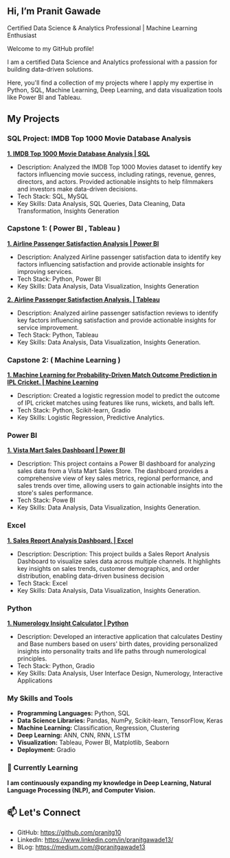 ## Hi, I’m Pranit Gawade

Certified Data Science & Analytics Professional | Machine Learning Enthusiast

Welcome to my GitHub profile! 

I am a certified Data Science and Analytics professional with a passion for building data-driven solutions. 

Here, you'll find a collection of my projects where I apply my expertise in Python, SQL, Machine Learning, Deep Learning, and data visualization tools like Power BI and Tableau.


## My Projects

### SQL Project: IMDB Top 1000 Movie Database Analysis

****[1. IMDB Top 1000 Movie Database Analysis | SQL](https://github.com/pranitg10/IMDB-Top-1000-Movie-Database-Analysis-SQL-)****
- Description: Analyzed the IMDB Top 1000 Movies dataset to identify key factors influencing movie success, including ratings, revenue, genres, directors, and actors. Provided actionable insights to help filmmakers and investors make data-driven decisions.
- Tech Stack: SQL, MySQL
- Key Skills: Data Analysis, SQL Queries, Data Cleaning, Data Transformation, Insights Generation

### Capstone 1:  ( Power BI , Tableau )
****[1. Airline Passenger Satisfaction Analysis | Power BI](https://github.com/pranitg10/Airline-Passenger-Satisfaction-Analysis-Using-Power-BI/tree/main)****

- Description: Analyzed Airline passenger satisfaction data to identify key factors influencing satisfaction and provide actionable insights for improving services.
- Tech Stack: Python, Power BI
- Key Skills: Data Analysis, Data Visualization, Insights Generation

****[2. Airline Passenger Satisfaction Analysis. | Tableau](https://github.com/pranitg10/Airline-Passenger-Satisfaction-Analysis)****

- Description: Analyzed airline passenger satisfaction reviews to identify key factors influencing satisfaction and provide actionable insights for service improvement.
- Tech Stack: Python, Tableau
- Key Skills: Data Analysis, Data Visualization, Insights Generation.

### Capstone 2:  ( Machine Learning )

****[1. Machine Learning for Probability-Driven Match Outcome Prediction in IPL Cricket. | Machine Learning ](https://github.com/pranitg10/Machine-Learning-for-Probability-Driven-Match-Outcome-Prediction-in-IPL-Cricket)****
- Description: Created a logistic regression model to predict the outcome of IPL cricket matches using features like runs, wickets, and balls left.
- Tech Stack: Python, Scikit-learn, Gradio
- Key Skills: Logistic Regression, Predictive Analytics.

### Power BI

**[1. Vista Mart Sales Dashboard | Power BI](https://github.com/pranitg10/Vista-Mart-Sales-Dashboard)**
- Description: This project contains a Power BI dashboard for analyzing sales data from a Vista Mart Sales Store. The dashboard provides a comprehensive view of key sales metrics, regional performance, and sales trends over time, allowing users to gain actionable insights into the store's sales performance.
- Tech Stack: Powe BI
- Key Skills: Data Analysis, Data Visualization, Insights Generation.

### Excel 
**[1. Sales Report Analysis Dashboard. | Excel](https://github.com/pranitg10/Sales-Report-Analysis-)**
- Description: Description: This project builds a Sales Report Analysis Dashboard to visualize sales data across multiple channels. It highlights key insights on sales trends, customer demographics, and order distribution, enabling data-driven business decision
- Tech Stack: Excel
- Key Skills: Data Analysis, Data Visualization, Insights Generation.

### Python

**[1. Numerology Insight Calculator | Python](https://github.com/pranitg10/Numerology-Insight-Calculator)**
- Description: Developed an interactive application that calculates Destiny and Base numbers based on users' birth dates, providing personalized insights into personality traits and life paths through numerological principles.
- Tech Stack: Python, Gradio
- Key Skills: Data Analysis, User Interface Design, Numerology, Interactive Applications



### My Skills and Tools
- **Programming Languages:** Python, SQL
- **Data Science Libraries:** Pandas, NumPy, Scikit-learn, TensorFlow, Keras
- **Machine Learning:** Classification, Regression, Clustering
- **Deep Learning:** ANN, CNN, RNN, LSTM
- **Visualization:** Tableau, Power BI, Matplotlib, Seaborn
- **Deployment:** Gradio

### 🌱 Currently Learning
**I am continuously expanding my knowledge in Deep Learning, Natural Language Processing (NLP), and Computer Vision.**

## 📫 Let's Connect
- GitHub: https://github.com/pranitg10
- LinkedIn: https://www.linkedin.com/in/pranitgawade13/
- BLog: https://medium.com/@pranitgawade13







